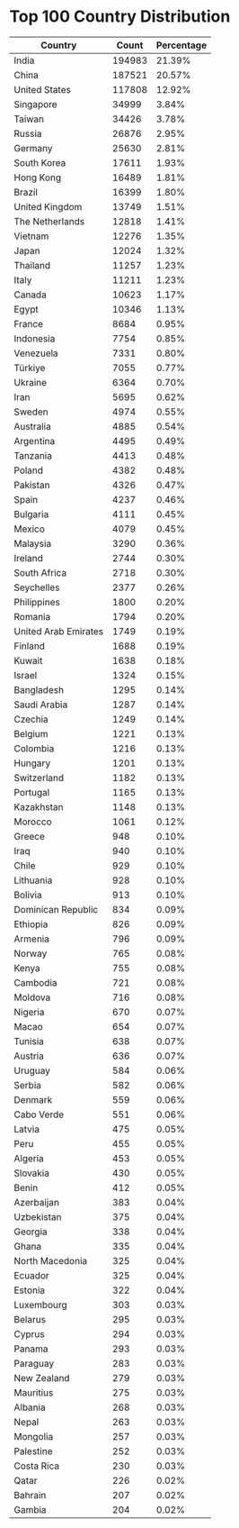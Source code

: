 # Top 100 Country Distribution
| Country | Count | Percentage |
|----|----|----|
| India | 194983 | 21.39% |
| China | 187521 | 20.57% |
| United States | 117808 | 12.92% |
| Singapore | 34999 | 3.84% |
| Taiwan | 34426 | 3.78% |
| Russia | 26876 | 2.95% |
| Germany | 25630 | 2.81% |
| South Korea | 17611 | 1.93% |
| Hong Kong | 16489 | 1.81% |
| Brazil | 16399 | 1.80% |
| United Kingdom | 13749 | 1.51% |
| The Netherlands | 12818 | 1.41% |
| Vietnam | 12276 | 1.35% |
| Japan | 12024 | 1.32% |
| Thailand | 11257 | 1.23% |
| Italy | 11211 | 1.23% |
| Canada | 10623 | 1.17% |
| Egypt | 10346 | 1.13% |
| France | 8684 | 0.95% |
| Indonesia | 7754 | 0.85% |
| Venezuela | 7331 | 0.80% |
| Türkiye | 7055 | 0.77% |
| Ukraine | 6364 | 0.70% |
| Iran | 5695 | 0.62% |
| Sweden | 4974 | 0.55% |
| Australia | 4885 | 0.54% |
| Argentina | 4495 | 0.49% |
| Tanzania | 4413 | 0.48% |
| Poland | 4382 | 0.48% |
| Pakistan | 4326 | 0.47% |
| Spain | 4237 | 0.46% |
| Bulgaria | 4111 | 0.45% |
| Mexico | 4079 | 0.45% |
| Malaysia | 3290 | 0.36% |
| Ireland | 2744 | 0.30% |
| South Africa | 2718 | 0.30% |
| Seychelles | 2377 | 0.26% |
| Philippines | 1800 | 0.20% |
| Romania | 1794 | 0.20% |
| United Arab Emirates | 1749 | 0.19% |
| Finland | 1688 | 0.19% |
| Kuwait | 1638 | 0.18% |
| Israel | 1324 | 0.15% |
| Bangladesh | 1295 | 0.14% |
| Saudi Arabia | 1287 | 0.14% |
| Czechia | 1249 | 0.14% |
| Belgium | 1221 | 0.13% |
| Colombia | 1216 | 0.13% |
| Hungary | 1201 | 0.13% |
| Switzerland | 1182 | 0.13% |
| Portugal | 1165 | 0.13% |
| Kazakhstan | 1148 | 0.13% |
| Morocco | 1061 | 0.12% |
| Greece | 948 | 0.10% |
| Iraq | 940 | 0.10% |
| Chile | 929 | 0.10% |
| Lithuania | 928 | 0.10% |
| Bolivia | 913 | 0.10% |
| Dominican Republic | 834 | 0.09% |
| Ethiopia | 826 | 0.09% |
| Armenia | 796 | 0.09% |
| Norway | 765 | 0.08% |
| Kenya | 755 | 0.08% |
| Cambodia | 721 | 0.08% |
| Moldova | 716 | 0.08% |
| Nigeria | 670 | 0.07% |
| Macao | 654 | 0.07% |
| Tunisia | 638 | 0.07% |
| Austria | 636 | 0.07% |
| Uruguay | 584 | 0.06% |
| Serbia | 582 | 0.06% |
| Denmark | 559 | 0.06% |
| Cabo Verde | 551 | 0.06% |
| Latvia | 475 | 0.05% |
| Peru | 455 | 0.05% |
| Algeria | 453 | 0.05% |
| Slovakia | 430 | 0.05% |
| Benin | 412 | 0.05% |
| Azerbaijan | 383 | 0.04% |
| Uzbekistan | 375 | 0.04% |
| Georgia | 338 | 0.04% |
| Ghana | 335 | 0.04% |
| North Macedonia | 325 | 0.04% |
| Ecuador | 325 | 0.04% |
| Estonia | 322 | 0.04% |
| Luxembourg | 303 | 0.03% |
| Belarus | 295 | 0.03% |
| Cyprus | 294 | 0.03% |
| Panama | 293 | 0.03% |
| Paraguay | 283 | 0.03% |
| New Zealand | 279 | 0.03% |
| Mauritius | 275 | 0.03% |
| Albania | 268 | 0.03% |
| Nepal | 263 | 0.03% |
| Mongolia | 257 | 0.03% |
| Palestine | 252 | 0.03% |
| Costa Rica | 230 | 0.03% |
| Qatar | 226 | 0.02% |
| Bahrain | 207 | 0.02% |
| Gambia | 204 | 0.02% |
